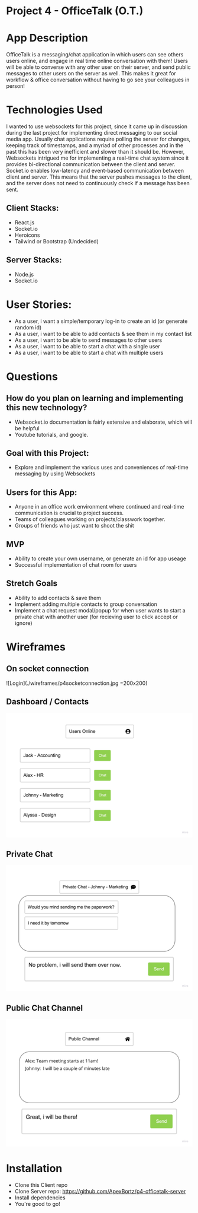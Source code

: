 # Project 4 - OfficeTalk (O.T.)

# App Description
OfficeTalk is a messaging/chat application in which users can see others users online, and engage in real time online conversation with them! Users will be able to converse with any other user on their server, and send public messages to other users on the server as well. This makes it great for workflow & office conversation without having to go see your colleagues in person!

# Technologies Used
I wanted to use websockets for this project, since it came up in discussion during the last project for implementing direct messaging to our social media app. Usually chat applications require polling the server for changes, keeping track of timestamps, and a myriad of other processes and in the past this has been very inefficient and slower than it should be. However, Websockets intrigued me for implementing a real-time chat system since it provides bi-directional communication between the client and server. Socket.io enables low-latency and event-based communication between client and server. This means that the server pushes messages to the client, and the server does not need to continuously check if a message has been sent.

## Client Stacks:
* React.js
* Socket.io
* Heroicons
* Tailwind or Bootstrap (Undecided)

## Server Stacks:
* Node.js
* Socket.io

# User Stories:
* As a user, i want a simple/temporary log-in to create an id (or generate random id)
* As a user, i want to be able to add contacts & see them in my contact list
* As a user, i want to be able to send messages to other users
* As a user, i want to be able to start a chat with a single user
* As a user, i want to be able to start a chat with multiple users

# Questions
## How do you plan on learning and implementing this new technology?
* Websocket.io documentation is fairly extensive and elaborate, which will be helpful
* Youtube tutorials, and google.

## Goal with this Project:
* Explore and implement the various uses and conveniences of real-time messaging by using Websockets

## Users for this App:
* Anyone in an office work environment where continued and real-time communication is crucial to project success.
* Teams of colleagues working on projects/classwork together.
* Groups of friends who just want to shoot the shit

## MVP
* Ability to create your own username, or generate an id for app useage
* Successful implementation of chat room for users

## Stretch Goals
* Ability to add contacts & save them
* Implement adding multiple contacts to group conversation
* Implement a chat request modal/popup for when user wants to start a private chat with another user (for recieving user to click accept or ignore)

# Wireframes

## On socket connection
![Login](./wireframes/p4socketconnection.jpg =200x200)

## Dashboard / Contacts
![Dashboard](./wireframes/dashboard.jpg)

## Private Chat
![PrivateChat](./wireframes/privatechat.jpg)

## Public Chat Channel
![PublicChat](./wireframes/publicchannel.jpg)

# Installation
* Clone this Client repo
* Clone Server repo: https://github.com/ApexBortz/p4-officetalk-server
* Install dependencies
* You're good to go!